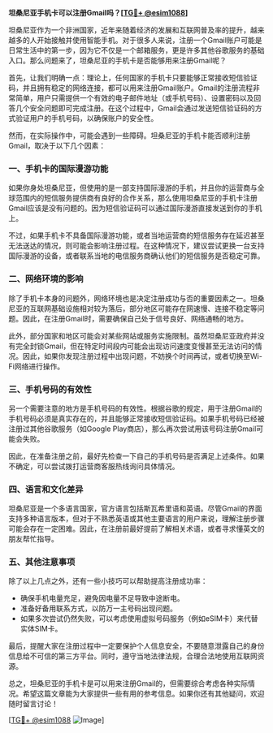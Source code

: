 **坦桑尼亚手机卡可以注册Gmail吗？[[TG💪+ @esim1088](https://t.me/s/esim1088)]**

坦桑尼亚作为一个非洲国家，近年来随着经济的发展和互联网普及率的提升，越来越多的人开始接触并使用智能手机。对于很多人来说，注册一个Gmail账户可能是日常生活中的第一步，因为它不仅是一个邮箱服务，更是许多其他谷歌服务的基础入口。那么问题来了，坦桑尼亚的手机卡是否能够用来注册Gmail呢？

首先，让我们明确一点：理论上，任何国家的手机卡只要能够正常接收短信验证码，并且拥有稳定的网络连接，都可以用来注册Gmail账户。Gmail的注册流程非常简单，用户只需提供一个有效的电子邮件地址（或手机号码）、设置密码以及回答几个安全问题即可完成注册。在这个过程中，Gmail会通过发送短信验证码的方式验证用户的手机号码，以确保账户的安全性。

然而，在实际操作中，可能会遇到一些障碍。坦桑尼亚的手机卡能否顺利注册Gmail，取决于以下几个因素：

### **一、手机卡的国际漫游功能**
如果你身处坦桑尼亚，但使用的是一部支持国际漫游的手机，并且你的运营商与全球范围内的短信服务提供商有良好的合作关系，那么使用坦桑尼亚的手机卡注册Gmail应该是没有问题的。因为短信验证码可以通过国际漫游直接发送到你的手机上。

不过，如果手机卡不具备国际漫游功能，或者当地运营商的短信服务存在延迟甚至无法送达的情况，则可能会影响注册过程。在这种情况下，建议尝试更换一台支持国际漫游的设备，或者联系当地的电信服务商确认他们的短信服务是否稳定可靠。

### **二、网络环境的影响**
除了手机卡本身的问题外，网络环境也是决定注册成功与否的重要因素之一。坦桑尼亚的互联网基础设施相对较为落后，部分地区可能存在网速慢、连接不稳定等问题。因此，在注册Gmail时，需要确保自己处于信号良好、网络通畅的地方。

此外，部分国家和地区可能会对某些网站或服务实施限制。虽然坦桑尼亚政府并没有完全封锁Gmail，但在特定时间段内可能会出现访问速度变慢甚至无法访问的情况。因此，如果你发现注册过程中出现问题，不妨换个时间再试，或者切换至Wi-Fi网络进行操作。

### **三、手机号码的有效性**
另一个需要注意的地方是手机号码的有效性。根据谷歌的规定，用于注册Gmail的手机号码必须是真实存在的，并且能够正常接收短信验证码。如果手机号码已经被注册过其他谷歌服务（如Google Play商店），那么再次尝试用该号码注册Gmail可能会失败。

因此，在准备注册之前，最好先检查一下自己的手机号码是否满足上述条件。如果不确定，可以尝试拨打运营商客服热线询问具体情况。

### **四、语言和文化差异**
坦桑尼亚是一个多语言国家，官方语言包括斯瓦希里语和英语。尽管Gmail的界面支持多种语言版本，但对于不熟悉英语或其他主要语言的用户来说，理解注册步骤可能会存在一定困难。因此，在注册前最好提前了解相关术语，或者寻求懂英文的朋友帮忙指导。

### **五、其他注意事项**
除了以上几点之外，还有一些小技巧可以帮助提高注册成功率：
- 确保手机电量充足，避免因电量不足导致中途断电。
- 准备好备用联系方式，以防万一主号码出现问题。
- 如果多次尝试仍然失败，可以考虑使用虚拟号码服务（例如eSIM卡）来代替实体SIM卡。

最后，提醒大家在注册过程中一定要保护个人信息安全，不要随意泄露自己的身份信息给不可信的第三方平台。同时，遵守当地法律法规，合理合法地使用互联网资源。

总之，坦桑尼亚的手机卡是可以用来注册Gmail的，但需要综合考虑各种实际情况。希望这篇文章能为大家提供一些有用的参考信息。如果你还有其他疑问，欢迎随时留言讨论！

[[TG💪+ @esim1088](https://t.me/s/esim1088) ![Image](https://i.postimg.cc/4NQfJmqS/Snipaste-2025-05-13-00-14-12.png)]